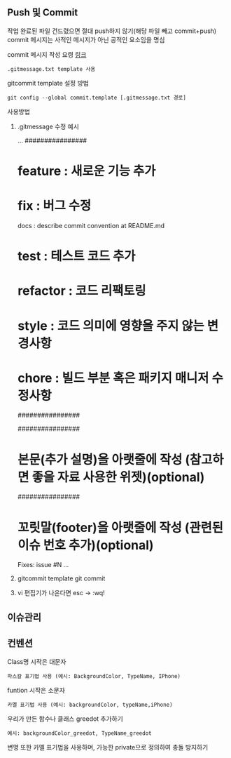 ## Push 및 Commit

작업 완료된 파일 건드렸으면 절대 push하지 않기(해당 파일 빼고 commit+push)
commit 메시지는 사적인 메시지가 아닌 공적인 요소임을 명심


commit 메시지 작성 요령 [링크](https://kkangsg.tistory.com/95) 

    .gitmessage.txt template 사용


gitcommit template 설정 방법

    git config --global commit.template [.gitmessage.txt 경로]


사용방법

1. .gitmessage 수정 예시

    ...
    ################
    # feature : 새로운 기능 추가
    # fix : 버그 수정
    docs : describe commit convention at README.md
    # test : 테스트 코드 추가
    # refactor : 코드 리팩토링
    # style : 코드 의미에 영향을 주지 않는 변경사항
    # chore : 빌드 부분 혹은 패키지 매니저 수정사항
    ################

    ################
    # 본문(추가 설명)을 아랫줄에 작성 (참고하면 좋을 자료 사용한 위젯)(optional)
    
    ################
    # 꼬릿말(footer)을 아랫줄에 작성 (관련된 이슈 번호 추가)(optional)
    Fixes: issue #N 
    ...


2. gitcommit template 
    git commit

3. vi 편집기가 나온다면
    esc -> :wq!


## 이슈관리


## 컨벤션

Class명 시작은 대문자

    파스칼 표기법 사용 (예시: BackgroundColor, TypeName, IPhone)

funtion 시작은 소문자

    카멜 표기법 사용 (예시: backgroundColor, typeName,iPhone)


우리가 만든 함수나 클래스 greedot  추가하기

    예시: backgroundColor_greedot, TypeName_greedot

변명 또한 카멜 표기법을 사용하며, 가능한 private으로 정의하여 충돌 방지하기 
